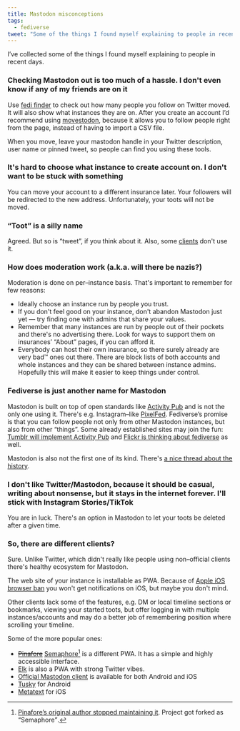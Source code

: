 ```yaml
---
title: Mastodon misconceptions
tags:
  - fediverse
tweet: "Some of the things I found myself explaining to people in recent days about #fediverse and #mastodon."
---
```


I’ve collected some of the things I found myself explaining to people in
recent days.


### Checking Mastodon out is too much of a hassle. I don't even know if any of my friends are on it

Use [fedi finder](https://fedifinder.glitch.me) to check out how many
people you follow on Twitter moved. It will also show what instances
they are on. After you create an account I’d recommend using
[movestodon](https://www.movetodon.org), because it allows you to follow
people right from the page, instead of having to import a CSV file.

When you move, leave your mastodon handle in your Twitter description,
user name or pinned tweet, so people can find you using these tools.

### It's hard to choose what instance to create account on. I don't want to be stuck with something

You can move your account to a different insurance later. Your followers
will be redirected to the new address. Unfortunately, your toots will
not be moved.

### “Toot” is a silly name

Agreed. But so is “tweet”, if you think about it. Also, some
[clients](#user-content-clients) don't use it.

### How does moderation work (a.k.a. will there be nazis?)

Moderation is done on per–instance basis. That's important to remember
for few reasons:

- Ideally choose an instance run by people you trust.
- If you don't feel good on your instance, don't abandon Mastodon just
  yet — try finding one with admins that share your values.
- Remember that many instances are run by people out of their pockets
  and there's no advertising there. Look for ways to support them on
  insurances’ “About” pages, if you can afford it.
- Everybody can host their own insurance, so there surely already are
  very bad™️ ones out there. There are block lists of both accounts and
  whole instances and they can be shared between instance admins.
  Hopefully this will make it easier to keep things under control.

### Fediverse is just another name for Mastodon

Mastodon is built on top of open standards like [Activity
Pub](https://activitypub.rocks) and is not the only one using it.
There's e.g. Instagram–like [PixelFed](https://pixelfed.org).
Fediverse’s promise is that you can follow people not only from other
Mastodon instances, but also from other “things”. Some already
established sites may join the fun: [Tumblr will implement Activity
Pub](https://techcrunch.com/2022/11/21/tumblr-to-add-support-for-activitypub-the-social-protocol-powering-mastodon-and-other-apps)
and [Flickr is thinking about
fediverse](https://techcrunch.com/2022/11/28/flickr-weighs-support-for-activitypub-the-social-protocol-powering-twitter-alternative-mastodon)
as well.

Mastodon is also not the first one of its kind. There's [a nice thread
about the history](https://kind.social/@f00fc7c8/109407989829565640).

### I don't like Twitter/Mastodon, because it should be casual, writing about nonsense, but it stays in the internet forever. I'll stick with Instagram Stories/TikTok

You are in luck. There's an option in Mastodon to let your toots be
deleted after a given time.

### <span id="user-content-clients">So, there are different clients?</span>

Sure. Unlike Twitter, which didn't really like people using non–official
clients there's healthy ecosystem for Mastodon.

The web site of your instance is installable as PWA. Because of [Apple
iOS browser
ban](https://thenewstack.io/apples-browser-engine-ban-is-holding-back-web-app-innovation)
you won't get notifications on iOS, but maybe you don't mind.

Other clients lack some of the features, e.g. DM or local timeline
sections or bookmarks, viewing your started toots, but offer logging in
with multiple instances/accounts and may do a better job of remembering
position where scrolling your timeline.

Some of the more popular ones:

- <del>[Pinafore](https://pinafore.social)</del>
  <ins datetime="2023-01-30">[Semaphore](https://semaphore.social)[^1]</ins>
  is a different PWA. It has a
  simple and highly accessible interface.
- [Elk](https://elk.zone/m.webtoo.ls/public/local) is also a PWA with
  strong Twitter vibes.
- [Official Mastodon client](https://joinmastodon.org/apps)
  is available for both Android and iOS
- [Tusky](https://play.google.com/store/apps/details?id=com.keylesspalace.tusky)
  for Android
- [Metatext](https://apps.apple.com/us/app/metatext/id1523996615)
  for iOS

[^1]: [Pinafore’s original author stopped maintaining it](https://nolanlawson.com/2023/01/09/retiring-pinafore/). Project got forked as <q>Semaphore</q>.
